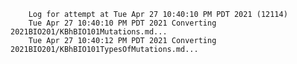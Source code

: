         Log for attempt at Tue Apr 27 10:40:10 PM PDT 2021 (12114)
        Tue Apr 27 10:40:10 PM PDT 2021 Converting 2021BIO201/KBhBIO101Mutations.md...
        Tue Apr 27 10:40:12 PM PDT 2021 Converting 2021BIO201/KBhBIO101TypesOfMutations.md...
